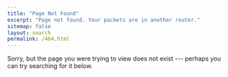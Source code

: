 ```yaml
---
title: "Page Not Found"
excerpt: "Page not found. Your packets are in another router."
sitemap: false
layout: search
permalink: /404.html
---
```


Sorry, but the page you were trying to view does not exist --- perhaps you can try searching for it below.

